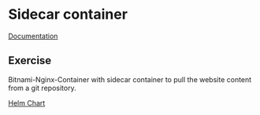 # Sidecar container

[Documentation](https://kubernetes.io/docs/concepts/workloads/pods/sidecar-containers/)

## Exercise

Bitnami-Nginx-Container with sidecar container to pull the website content from
a git repository.

[Helm Chart](https://github.com/bitnami/charts/tree/main/bitnami/nginx)
